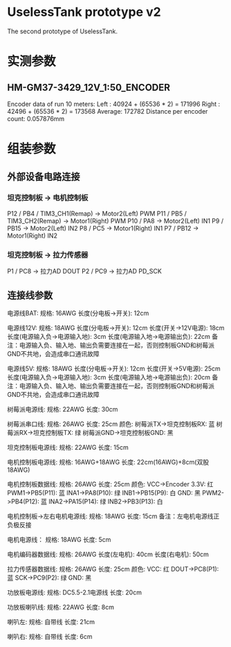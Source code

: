 # UselessTank prototype v2
The second prototype of UselessTank.

# 实测参数
## HM-GM37-3429_12V_1:50_ENCODER
Encoder data of run 10 meters:
Left   : 40924 + (65536 * 2) = 171996
Right  : 42496 + (65536 * 2) = 173568
Average: 172782
Distance per encoder count: 0.057876mm

# 组装参数

## 外部设备电路连接

### 坦克控制板 -> 电机控制板
P12 / PB4  / TIM3_CH1(Remap) -> Motor2(Left) PWM
P11 / PB5  / TIM3_CH2(Remap) -> Motor1(Right) PWM
P10 / PA8                    -> Motor2(Left) IN1
P9  / PB15                   -> Motor2(Left) IN2
P8  / PC5                    -> Motor1(Right) IN1
P7  / PB12                   -> Motor1(Right) IN2

### 坦克控制板 -> 拉力传感器
P1 / PC8 -> 拉力AD DOUT
P2 / PC9 -> 拉力AD PD_SCK

## 连接线参数

电源线BAT: 
规格: 16AWG
长度(分电板->开关): 12cm

电源线12V: 
规格: 18AWG
长度(分电板->开关): 12cm
长度(开关->12V电源): 18cm
长度(电源输入负->电源输入地): 3cm
长度(电源输入地->电源输出负): 22cm
备注：电源输入负、输入地、输出负需要连接在一起，否则控制板GND和树莓派GND不共地，会造成串口通讯故障

电源线5V: 
规格: 18AWG
长度(分电板->开关): 12cm
长度(开关->5V电源): 25cm
长度(电源输入负->电源输入地): 3cm
长度(电源输入地->电源输出负): 20cm
备注：电源输入负、输入地、输出负需要连接在一起，否则控制板GND和树莓派GND不共地，会造成串口通讯故障

树莓派电源线: 
规格: 22AWG
长度: 30cm

树莓派串口线:
规格: 26AWG
长度: 25cm
颜色:
    树莓派TX->坦克控制板RX: 蓝
    树莓派RX->坦克控制板TX: 绿
	树莓派GND->坦克控制板GND: 黑

坦克控制板电源线: 
规格: 22AWG
长度: 15cm

电机控制板电源线: 
规格: 16AWG+18AWG
长度: 22cm(16AWG)+8cm(双股18AWG)

电机控制板数据线: 
规格: 26AWG
长度: 25cm
颜色: 
    VCC->Encoder 3.3V: 红
    PWM1->PB5(P11): 蓝
    INA1->PA8(P10): 绿
    INB1->PB15(P9): 白
    GND: 黑
    PWM2->PB4(P12): 蓝
    INA2->PA15(P14): 绿
    INB2->PB3(P13): 白

电机控制板->左右电机电源线: 
规格: 18AWG
长度: 15cm
备注：左电机电源线正负极反接

电机电源线：
规格: 18AWG
长度: 5cm

电机编码器数据线: 
规格: 26AWG
长度(左电机): 40cm
长度(右电机): 50cm

拉力传感器数据线: 
规格: 26AWG
长度: 25cm
颜色: 
    VCC: 红
    DOUT->PC8(P1): 蓝
    SCK->PC9(P2): 绿
    GND: 黑

功放板电源线: 
规格: DC5.5-2.1电源线
长度: 20cm

功放板喇叭线: 
规格: 22AWG
长度: 8cm

喇叭左: 
规格: 自带线
长度: 21cm

喇叭右: 
规格: 自带线
长度: 6cm
